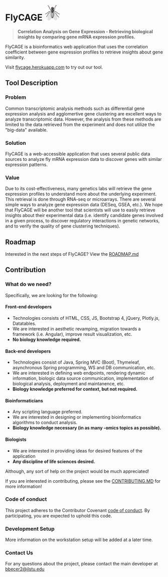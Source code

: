# FlyCAGE <img src="./fly_cropped.png" alt="logo" width="50px" height="50px">

> __Correlation Analysis on Gene Expression - Retrieving biological insights by comparing gene mRNA expression profiles.__

FlyCAGE is a bioinformatics web application that uses the correlation coefficient between gene expression profiles to retrieve insights about gene similarity. 

Visit [flycage.herokuapp.com](flycage.herokuapp.com) to try out our tool.

## Tool Description
### Problem
Common transcriptomic analysis methods such as differential gene expression analysis and agglomertive gene clustering are excellent ways to analyze transcriptomic data. However, the analysis from these methods are limited to the data retrieved from the experiment and does not utilize the "big-data" available.

### Solution
FlyCAGE is a web-accessible application that uses several public data sources to analyze fly mRNA expression data to discover genes with similar expression patterns. 

### Value
Due to its cost-effectiveness, many genetics labs will retrieve the gene expression profiles to understand more about the underlying experiment. This retrieval is done through RNA-seq or microarrays. There are several simple ways to analyze gene expression data (DESeq, GSEA, etc.). We hope that FlyCAGE will be another tool that scientists will use to easily retrieve insights about their experimental data (i.e. identify candidate genes involved in a given process, to discover regulatory interactions in genetic networks, and to verify the quality of gene clustering techniques).

## Roadmap
Interested in the next steps of FlyCAGE? View the [ROADMAP.md](ROADMAP.md)

## Contribution
### What do we need?
Specifically, we are looking for the following:
#### Front-end developers
* Technologies consists of HTML, CSS, JS, Bootstrap 4, jQuery, Plotly.js, Datatables.
* We are interested in aesthetic revamping, migration towards a framework (i.e. Angular), improve result visualization, etc.
* __No biology knowledge required.__
#### Back-end developers
* Technologies consist of Java, Spring MVC (Boot), Thymeleaf, asynchronous Spring programming, WS and DB communication, etc.
* We are interested in defining web endpoints, rendering dynamic information, biologic data source communication, implementation of biological analysis, deployment and maintanence, etc.
* __Biology knowledge preferred for context, but not required.__
#### Bioinformaticians
* Any scripting language preferred.
* We are interested in designing or implementing bioinformatics algorithms to conduct analysis.
* __Biology knowledge necessary (in as many -omics topics as possible).__
#### Biologists
* We are interested in providing ideas for desired features of the application
* __Any discipline of life sciences desired.__
 
Although, any sort of help on the project would be much appreciated!

If you are interested in contributing, please see the [CONTRIBUTING.MD](https://github.com/CodingBash/FlyCAGE) for more information!

### Code of conduct
This project adheres to the Contributor Covenant [code of conduct](CODE_OF_CONDUCT.md). By participating, you are expected to uphold this code. 

### Development Setup
More information on the workstation setup will be added at a later time.

### Contact Us
For any questions about the project, please contact the main developer at [bbecer2@ilstu.edu](mailto:bbecer2@ilstu.edu)


